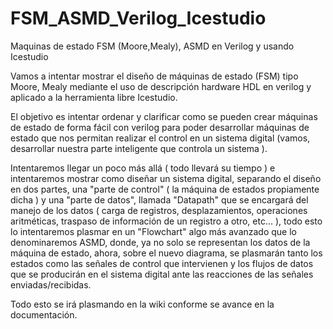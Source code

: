 # FSM_ASMD_Verilog_Icestudio
Maquinas de estado FSM (Moore,Mealy), ASMD en Verilog y usando Icestudio  

Vamos a intentar mostrar el diseño de máquinas de estado (FSM) tipo Moore, Mealy mediante el uso de descripción hardware HDL en verilog y aplicado a la herramienta libre Icestudio.

El objetivo es intentar ordenar y clarificar como se pueden crear máquinas de estado de forma fácil con verilog para poder desarrollar máquinas de estado que nos permitan realizar el control en un sistema digital (vamos, desarrollar nuestra parte inteligente que controla un sistema ).

Intentaremos llegar un poco más allá ( todo llevará su tiempo ) e intentaremos mostrar como diseñar un sistema digital, separando el diseño en dos partes, una "parte de control" ( la máquina de estados propiamente dicha ) y una "parte de datos", llamada "Datapath" que se encargará del manejo de los datos ( carga de registros, desplazamientos, operaciones aritméticas, traspaso de información de un registro a otro, etc... ), todo esto lo intentaremos plasmar en un "Flowchart" algo más avanzado que lo denominaremos ASMD, donde, ya no solo se representan los datos de la máquina de estado, ahora, sobre el  nuevo diagrama, se plasmarán tanto los estados como las señales de control que intervienen y los flujos de datos que se producirán en el sistema digital ante las reacciones de las señales enviadas/recibidas.

Todo esto se irá plasmando en la wiki conforme se avance en la documentación.

